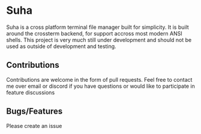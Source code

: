 # Suha

Suha is a cross platform terminal file manager built for simplicity. It is built around the crossterm backend,
for support accross most modern ANSI shells. This project is very much still under development
and should not be used as outside of development and testing.

## Contributions

Contributions are welcome in the form of pull requests. Feel free to contact me over email or discord if you have questions
or would like to participate in feature discussions

## Bugs/Features

Please create an issue
